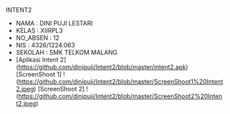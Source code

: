 INTENT2 

* NAMA : DINI PUJI LESTARI
* KELAS : XIIRPL3
* NO_ABSEN : 12
* NIS : 4326/1224.063
* SEKOLAH : SMK TELKOM MALANG
* [Aplikasi Intent 2] (https://github.com/dinipuji/Intent2/blob/master/intent2.apk)
[ScreenShoot 1] !(https://github.com/dinipuji/Intent2/blob/master/ScreenShoot1%20Intent2.jpeg)
[ScreenShoot 2] !(https://github.com/dinipuji/Intent2/blob/master/ScreenShoot2%20Intent2.jpeg)
